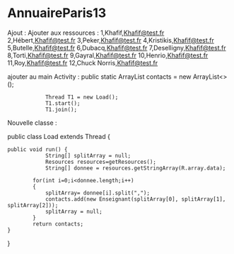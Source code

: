 # AnnuaireParis13

Ajout :
Ajouter aux ressources :
<string-array name="data">
<item>1,Khafif,Khafif@test.fr</item>
<item>2,Hébert,Khafif@test.fr</item>
<item>3,Peker,Khafif@test.fr</item>
<item>4,Kristikis,Khafif@test.fr</item>
<item>5,Butelle,Khafif@test.fr</item>
<item>6,Dubacq,Khafif@test.fr</item>
<item>7,Deselligny,Khafif@test.fr</item>
<item>8,Torti,Khafif@test.fr</item>
<item>9,Gayral,Khafif@test.fr</item>
<item>10,Henrio,Khafif@test.fr</item>
<item>11,Roy,Khafif@test.fr</item>
<item>12,Chuck Norris,Khafif@test.fr</item>
 </string-array>

 ajouter au main Activity :
 public static ArrayList<Enseignant> contacts = new ArrayList<>();
 
				Thread T1 = new Load();
                T1.start();
                T1.join();

Nouvelle classe : 

 public class Load extends Thread {

    public void run() {
				String[] splitArray = null;
				Resources resources=getResources();
				String[] donnee = resources.getStringArray(R.array.data);
				
			for(int i=0;i<donnee.length;i++)
            {
				splitArray= donnee[i].split(",");
                contacts.add(new Enseignant(splitArray[0], splitArray[1], splitArray[2]));
				splitArray = null;
            }
            return contacts;
    }


}
